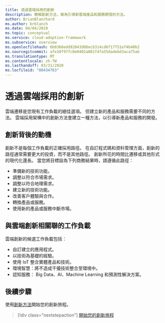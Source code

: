 ```yaml
---
title: 透過雲端採用的創新
description: 瞭解創新方法，做為引導新雲端產品和服務開發的方法。
author: BrianBlanchard
ms.author: brblanch
ms.date: 04/04/2019
ms.topic: conceptual
ms.service: cloud-adoption-framework
ms.subservice: overview
ms.openlocfilehash: 6b0366edd92043d08ecb314cd6f17751ef4b40b2
ms.sourcegitcommit: afe10f97fc0e0402a881fdfa55dadebd3aca75ab
ms.translationtype: MT
ms.contentlocale: zh-TW
ms.lasthandoff: 03/31/2020
ms.locfileid: "80434763"
---
```

# <a name="innovate-through-cloud-adoption"></a>透過雲端採用的創新

雲端遷移是您現有工作負載的絕佳選項。 但建立新的產品和服務需要不同的方法。 雲端採用架構中的創新方法會建立一種方法，以引導新產品和服務的開發。

## <a name="motivations-behind-innovation"></a>創新背後的動機

創新不是每個工作負載的正確採用路徑。 在自訂程式碼和資料管理方面，創新的路徑通常需要更大的投資，而不是其他路徑。 創新所花的時間比遷移或其他形式的現代化還長。 當您將目標設為下列商務結果時，請遵循此路徑：

- 準備新的技術功能。
- 調整以符合市場需求。
- 調整以符合地理需求。
- 建立新的技術功能。
- 改善客戶體驗與合作。
- 轉換產品或服務。
- 使用新的產品或服務中斷市場。

## <a name="workloads-associated-with-cloud-innovation"></a>與雲端創新相關聯的工作負載

雲端創新的候選工作負載包括：

- 自訂建立的應用程式。
- 以技術為基礎的經驗。
- 使用 IoT 整合實體產品和技術。
- 環境智慧：將不造成干擾技術整合至環境中。
- 認知服務： Big Data、AI、Machine Learning 和預測性解決方案。

## <a name="next-steps"></a>後續步驟

使用[創新方法](../innovate/index.md)開始您的創新旅程。

> [!div class="nextstepaction"]
> [開始您的創新旅程](../innovate/index.md)

<!-- test:ignoreNextStep -->
